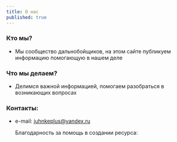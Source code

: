 ```yaml
---
title: О нас
published: true
---
```

### Кто мы?

- Мы сообщество дальнобойщиков, на этом сайте публикуем информацию помогающую в нашем деле

### Что мы делаем?

- Делимся важной информацией, помогаем разобраться в возникающих вопросах

### Контакты:

- e-mail: [juhnkeplus@yandex.ru](juhnkeplus@yandex.ru "Пиши сюда свои предложения и пожелания )")


	Благодарность за помощь в создании ресурса:

	


